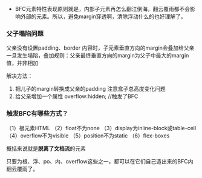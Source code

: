 <!-- BFC块级格式化上下文.md -->

- BFC元素特性表现原则就是，内部子元素再怎么翻江倒海，翻云覆雨都不会影响外部的元素。所以，避免margin穿透啊，清除浮动什么的也好理解了。

### 父子塌陷问题
父亲没有设置padding、border 内容时，子元素垂直方向的margin会叠加给父亲一旦发生塌陷，叠加规则：父亲最终垂直方向的margin为父子中最大的margin值，并非相加     

解决方法：  
1. 把儿子的margin转换成父亲的padding 注意盒子总高度变化问题
2. 给父亲增加一个属性 overflow:hidden;    //触发了BFC

### 触发BFC有哪些方式？
（1）根元素HTML
（2）float不为none
（3）display为inline-block或table-cell
（4）overflow不为visible
（5）position不为static
（6）flex-boxes

概括来说就是**脱离了文档流**的元素

只要为根、浮、po、内、overflow这些之一，都可以在它们自己造出来的BFC内翻云覆雨了。
